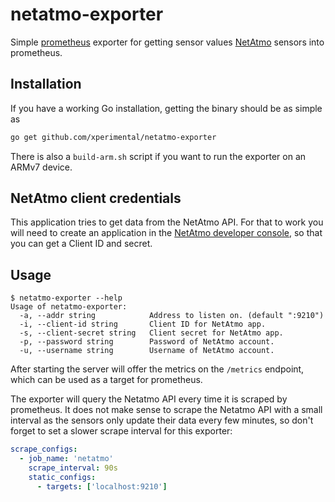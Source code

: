 # netatmo-exporter

Simple [prometheus](https://prometheus.io) exporter for getting sensor values [NetAtmo](https://www.netatmo.com) sensors into prometheus.

## Installation

If you have a working Go installation, getting the binary should be as simple as

```bash
go get github.com/xperimental/netatmo-exporter
```

There is also a `build-arm.sh` script if you want to run the exporter on an ARMv7 device.

## NetAtmo client credentials

This application tries to get data from the NetAtmo API. For that to work you will need to create an application in the [NetAtmo developer console](https://dev.netatmo.com/dev/myaccount), so that you can get a Client ID and secret.

## Usage

```
$ netatmo-exporter --help
Usage of netatmo-exporter:
  -a, --addr string            Address to listen on. (default ":9210")
  -i, --client-id string       Client ID for NetAtmo app.
  -s, --client-secret string   Client secret for NetAtmo app.
  -p, --password string        Password of NetAtmo account.
  -u, --username string        Username of NetAtmo account.
```

After starting the server will offer the metrics on the `/metrics` endpoint, which can be used as a target for prometheus.

The exporter will query the Netatmo API every time it is scraped by prometheus. It does not make sense to scrape the Netatmo API with a small interval as the sensors only update their data every few minutes, so don't forget to set a slower scrape interval for this exporter:

```yml
scrape_configs:
  - job_name: 'netatmo'
    scrape_interval: 90s
    static_configs:
      - targets: ['localhost:9210']
```

